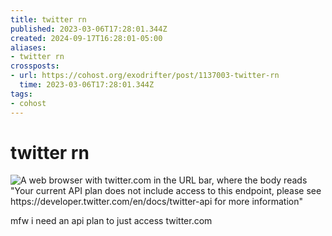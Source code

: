 ```yaml
---
title: twitter rn
published: 2023-03-06T17:28:01.344Z
created: 2024-09-17T16:28:01-05:00
aliases:
- twitter rn
crossposts:
- url: https://cohost.org/exodrifter/post/1137003-twitter-rn
  time: 2023-03-06T17:28:01.344Z
tags:
- cohost
---
```


# twitter rn

![A web browser with twitter.com in the URL bar, where the body reads "Your current API plan does not include access to this endpoint, please see https://developer.twitter.com/en/docs/twitter-api for more information"](20230306172801-twitter.png)

mfw i need an api plan to just access twitter.com
